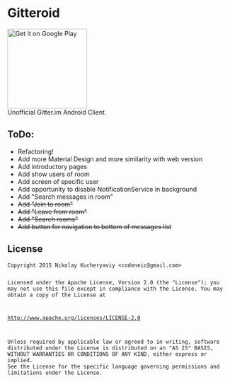 # Gitteroid

<!--[![Build Status](https://travis-ci.org/Ne1c/GitterClient.svg?branch=master)](https://travis-ci.org/Ne1c/GitterClient)-->

<a href="https://play.google.com/store/apps/details?id=com.ne1c.developerstalk&utm_source=global_co&utm_medium=prtnr&utm_content=Mar2515&utm_campaign=PartBadge&pcampaignid=MKT-AC-global-none-all-co-pr-py-PartBadges-Oct1515-1"><img alt="Get it on Google Play" width="180" src="https://play.google.com/intl/en_us/badges/images/apps/en-play-badge.png" /></a>
<br>Unofficial Gitter.im Android Client

<h2>ToDo:</h2>
<ul>
<li>Refactoring!</li>
<li>Add more Material Design and more similarity with web version</li>
<li>Add introductory pages</li>
<li>Add show users of room</li>
<li>Add screen of specific user</li>
<li>Add opportunity to disable NotificationService in background</li>
<li>Add "Search messages in room"</li>
<li><strike>Add "Join to room"</strike></li>
<li><strike>Add "Leave from room"</strike></li>
<li><strike>Add "Search rooms"</strike></li>
<li><strike>Add button for navigation to bottom of messages list</strike></li>
</ul>
<h2>
    <a id="user-content-license" class="anchor" href="#license" aria-hidden="true">
    <span class="octicon octicon-link"></span></a>License
</h2>
<pre><code>Copyright 2015 Nikolay Kucheryaviy &lt;codeneic@gmail.com&gt;

Licensed under the Apache License, Version 2.0 (the "License");
you may not use this file except in compliance with the License.
You may obtain a copy of the License at

   http://www.apache.org/licenses/LICENSE-2.0

Unless required by applicable law or agreed to in writing, software
distributed under the License is distributed on an "AS IS" BASIS,
WITHOUT WARRANTIES OR CONDITIONS OF ANY KIND, either express or implied.
See the License for the specific language governing permissions and
limitations under the License.
</code></pre>
